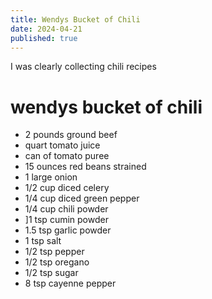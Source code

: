 ```yaml
---
title: Wendys Bucket of Chili
date: 2024-04-21
published: true
---
```


I was clearly collecting chili recipes 

# wendys bucket of chili

* 2 pounds ground beef
* quart tomato juice 
* can of tomato puree
* 15 ounces red beans strained
* 1 large onion
* 1/2 cup diced celery
* 1/4 cup diced green pepper
* 1/4 cup chili powder
* ]1 tsp cumin powder
* 1.5 tsp garlic powder
* 1 tsp salt
* 1/2 tsp pepper
* 1/2 tsp  oregano
* 1/2 tsp  sugar
* 8 tsp cayenne pepper




